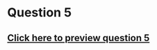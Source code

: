 # Question 5

## [Click here to preview question 5](https://htmlpreview.github.io/?https://github.com/MXNXV-ERR/sllab/blob/master/Question5JavaScript/strmpln.htm)
